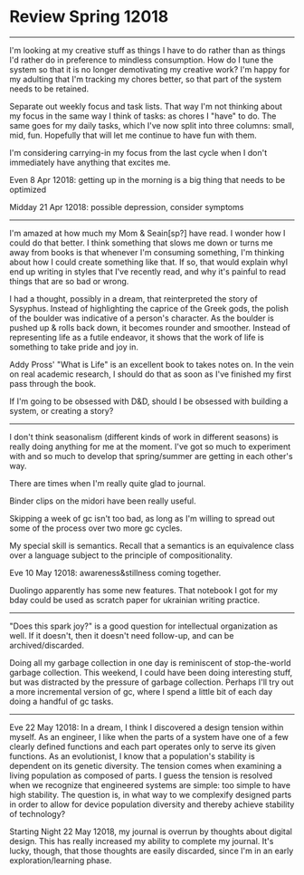 # Review Spring 12018

------------------------------------

I'm looking at my creative stuff as things I have to do rather than as things I'd rather do in preference to mindless consumption.
How do I tune the system so that it is no longer demotivating my creative work?
I'm happy for my adulting that I'm tracking my chores better, so that part of the system needs to be retained.

Separate out weekly focus and task lists.
That way I'm not thinking about my focus in the same way I think of tasks: as chores I "have" to do.
The same goes for my daily tasks, which I've now split into three columns: small, mid, fun.
Hopefully that will let me continue to have fun with them.

I'm considering carrying-in my focus from the last cycle when I don't immediately have anything that excites me.

Even 8 Apr 12018: getting up in the morning is a big thing that needs to be optimized

Midday 21 Apr 12018: possible depression, consider symptoms

------------------------------------

I'm amazed at how much my Mom & Seain[sp?] have read.
I wonder how I could do that better.
I think something that slows me down or turns me away from books is that whenever I'm consuming something, I'm thinking about how I could create something like that.
If so, that would explain whyI end up writing in styles that I've recently read, and why it's painful to read things that are so bad or wrong.

I had a thought, possibly in a dream, that reinterpreted the story of Sysyphus.
Instead of highlighting the caprice of the Greek gods, the polish of the boulder was indicative of a person's character.
As the boulder is pushed up & rolls back down, it becomes rounder and smoother.
Instead of representing life as a futile endeavor, it shows that the work of life is something to take pride and joy in.

Addy Pross' "What is Life" is an excellent book to takes notes on.
In the vein on real academic research, I should do that as soon as I've finished my first pass through the book.

If I'm going to be obsessed with D&D, should I be obsessed with building a system, or creating a story?

------------------------------------

I don't think seasonalism (different kinds of work in different seasons) is really doing anything for me at the moment.
I've got so much to experiment with and so much to develop that spring/summer are getting in each other's way.

There are times when I'm really quite glad to journal.

Binder clips on the midori have been really useful.

Skipping a week of gc isn't too bad, as long as I'm willing to spread out some of the process over two more gc cycles.

My special skill is semantics.
Recall that a semantics is an equivalence class over a language subject to the principle of compositionality.

Eve 10 May 12018: awareness&stillness coming together.

Duolingo apparently has some new features.
That notebook I got for my bday could be used as scratch paper for ukrainian writing practice.

------------------------------------

"Does this spark joy?" is a good question for intellectual organization as well.
If it doesn't, then it doesn't need follow-up, and can be archived/discarded.

Doing all my garbage collection in one day is reminiscent of stop-the-world garbage collection.
This weekend, I could have been doing interesting stuff, but was distracted by the pressure of garbage collection.
Perhaps I'll try out a more incremental version of gc, where I spend a little bit of each day doing a handful of gc tasks.

------------------------------------

Eve 22 May 12018: In a dream, I think I discovered a design tension within myself.
As an engineer, I like when the parts of a system have one of a few clearly defined functions and each part operates only to serve its given functions.
As an evolutionist, I know that a population's stability is dependent on its genetic diversity.
The tension comes when examining a living population as composed of parts.
I guess the tension is resolved when we recognize that engineered systems are simple: too simple to have high stability.
The question is, in what way to we complexify designed parts in order to allow for device population diversity and thereby achieve stability of technology?

Starting Night 22 May 12018, my journal is overrun by thoughts about digital design.
This has really increased my ability to complete my journal.
It's lucky, though, that those thoughts are easily discarded, since I'm in an early exploration/learning phase.
